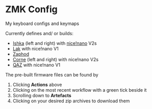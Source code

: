 # ZMK Config
My keyboard configs and keymaps

Currently defines and/ or builds:
- [Ishka](https://github.com/BrokenFlows/ishka) (left and right) with [nice!nano](https://nicekeyboards.com/nice-nano) V2s
- [Lak](https://github.com/BrokenFlows/Lak) with nice!nano V1
- [Zaphod](https://lpgala.xyz/gb/zaphod-r1)
- [Corne](https://github.com/foostan/crkbd) (left and right) with nice!nano V2s
- [QAZ](https://cbkbd.bigcartel.com/product/qaz-keyboard-kit) with nice!nano V1

The pre-built firmware files can be found by
1. Clicking **Actions** above
2. Clicking on the most recent workflow with a green tick beside it
3. Scrolling down to **Artefacts**
4. Clicking on your desired zip archives to download them
